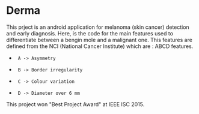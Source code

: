 # Derma
 This prject is an android application for melanoma (skin cancer) detection and early diagnosis. 
 Here, is the code for the main features used to differentiate between a bengin mole and a malignant one.
 This features are defined from the NCI (National Cancer Institute) which are : ABCD features.
+      A -> Asymmetry 
+      B -> Border irregularity 
+      C -> Colour variation 
+      D -> Diameter over 6 mm 

This project won "Best Project Award" at IEEE ISC 2015.

